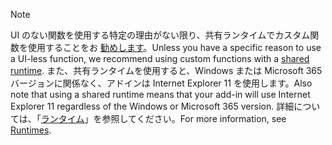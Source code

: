 >[!NOTE]
> <span data-ttu-id="edc6b-101">UI のない関数を使用する特定の理由がない限り、共有ランタイムでカスタム関数を使用することをお [勧めします](../develop/configure-your-add-in-to-use-a-shared-runtime.md)。</span><span class="sxs-lookup"><span data-stu-id="edc6b-101">Unless you have a specific reason to use a UI-less function, we recommend using custom functions with a [shared runtime](../develop/configure-your-add-in-to-use-a-shared-runtime.md).</span></span> <span data-ttu-id="edc6b-102">また、共有ランタイムを使用すると、Windows または Microsoft 365 バージョンに関係なく、アドインは Internet Explorer 11 を使用します。</span><span class="sxs-lookup"><span data-stu-id="edc6b-102">Also note that using a shared runtime means that your add-in will use Internet Explorer 11 regardless of the Windows or Microsoft 365 version.</span></span> <span data-ttu-id="edc6b-103">詳細については、「[ランタイム](../reference/manifest/runtimes.md)」を参照してください。</span><span class="sxs-lookup"><span data-stu-id="edc6b-103">For more information, see [Runtimes](../reference/manifest/runtimes.md).</span></span>